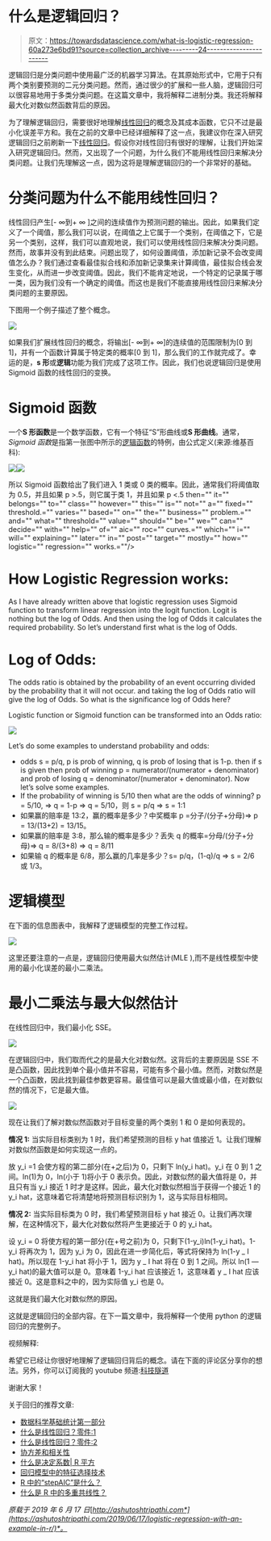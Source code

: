 # 什么是逻辑回归？

> 原文：<https://towardsdatascience.com/what-is-logistic-regression-60a273e6bd91?source=collection_archive---------24----------------------->

逻辑回归是分类问题中使用最广泛的机器学习算法。在其原始形式中，它用于只有两个类别要预测的二元分类问题。然而，通过很少的扩展和一些人脑，逻辑回归可以很容易地用于多类分类问题。在这篇文章中，我将解释二进制分类。我还将解释最大化对数似然函数背后的原因。

为了理解逻辑回归，需要很好地理解[线性回归](https://ashutoshtripathi.com/2019/01/06/what-is-linear-regression-part2/)的概念及其成本函数，它只不过是最小化误差平方和。我在之前的文章中已经详细解释了这一点，我建议你在深入研究逻辑回归之前刷新一下[线性回归](https://ashutoshtripathi.com/2019/01/06/what-is-linear-regression-part2/)。假设你对线性回归有很好的理解，让我们开始深入研究逻辑回归。然而，又出现了一个问题，为什么我们不能用线性回归来解决分类问题。让我们先理解这一点，因为这将是理解逻辑回归的一个非常好的基础。

# 分类问题为什么不能用线性回归？

线性回归产生[- ∞到+ ∞ ]之间的连续值作为预测问题的输出。因此，如果我们定义了一个阈值，那么我们可以说，在阈值之上它属于一个类别，在阈值之下，它是另一个类别，这样，我们可以直观地说，我们可以使用线性回归来解决分类问题。然而，故事并没有到此结束。问题出现了，如何设置阈值，添加新记录不会改变阈值怎么办？我们通过查看最佳拟合线和添加新记录集来计算阈值，最佳拟合线会发生变化，从而进一步改变阈值。因此，我们不能肯定地说，一个特定的记录属于哪一类，因为我们没有一个确定的阈值。而这也是我们不能直接用线性回归来解决分类问题的主要原因。

下图用一个例子描述了整个概念。

![](img/a5d6204d415f43250bbe459fedd66165.png)

如果我们扩展线性回归的概念，将输出[- ∞到+ ∞]的连续值的范围限制为[0 到 1]，并有一个函数计算属于特定类的概率[0 到 1]，那么我们的工作就完成了。幸运的是，**s 形**或**逻辑**功能为我们完成了这项工作。因此，我们也说逻辑回归是使用 Sigmoid 函数的线性回归的变换。

# Sigmoid 函数

一个**S 形函数**是一个数学函数，它有一个特征“S”形曲线或**S 形曲线**。通常， *Sigmoid 函数*是指第一张图中所示的[逻辑函数](https://en.wikipedia.org/wiki/Logistic_function)的特例，由公式定义(来源:维基百科):

![](img/3e8c368bc2b8f7d31df9dc2098e1ee8d.png)![](img/c754fb6cbfae48e571da384892195d3b.png)

所以 Sigmoid 函数给出了我们进入 1 类或 0 类的概率。因此，通常我们将阈值取为 0.5，并且如果 p >.5，则它属于类 1，并且如果 p <.5 then="" it="" belongs="" to="" class="" however="" this="" is="" not="" a="" fixed="" threshold.="" varies="" based="" on="" the="" business="" problem.="" and="" what="" threshold="" value="" should="" be="" we="" can="" decide="" with="" help="" of="" aic="" roc="" curves.="" which="" i="" will="" explaining="" later="" in="" post="" target="" mostly="" how="" logistic="" regression="" works.=""/>

# How Logistic Regression works:

As I have already written above that logistic regression uses Sigmoid function to transform linear regression into the logit function. Logit is nothing but the log of Odds. And then using the log of Odds it calculates the required probability. So let’s understand first what is the log of Odds.

# Log of Odds:

The odds ratio is obtained by the probability of an event occurring divided by the probability that it will not occur. and taking the log of Odds ratio will give the log of Odds. So what is the significance log of Odds here?

Logistic function or Sigmoid function can be transformed into an Odds ratio:

![](img/de0696bc82003e54468b26250c655905.png)

Let’s do some examples to understand probability and odds:

*   odds s = p/q, p is prob of winning, q is prob of losing that is 1-p. then if s is given then prob of winning p = numerator/(numerator + denominator) and prob of losing q = denominator/(numerator + denominator). Now let’s solve some examples.
*   If the probability of winning is 5/10 then what are the odds of winning? p = 5/10, => q = 1-p => q = 5/10，则 s = p/q => s = 1:1
*   如果赢的赔率是 13:2，赢的概率是多少？中奖概率 p =分子/(分子+分母)=> p = 13/(13+2) = 13/15。
*   如果赢的赔率是 3:8，那么输的概率是多少？丢失 q 的概率=分母/(分子+分母)=> q = 8/(3+8) => q = 8/11
*   如果输 q 的概率是 6/8，那么赢的几率是多少？s= p/q，(1-q)/q => s = 2/6 或 1/3。

# 逻辑模型

在下面的信息图表中，我解释了逻辑模型的完整工作过程。

![](img/678e9f4ee7d7e68077aadff3e989384e.png)

这里还要注意的一点是，逻辑回归使用最大似然估计(MLE ),而不是线性模型中使用的最小化误差的最小二乘法。

# 最小二乘法与最大似然估计

在线性回归中，我们最小化 SSE。

![](img/1fad2f390de9e21429133b6d8d2781f8.png)

在逻辑回归中，我们取而代之的是最大化对数似然。这背后的主要原因是 SSE 不是凸函数，因此找到单个最小值并不容易，可能有多个最小值。然而，对数似然是一个凸函数，因此找到最佳参数更容易。最佳值可以是最大值或最小值，在对数似然的情况下，它是最大值。

![](img/50d6e2ffc311c70b509e427c9a5b03f2.png)

现在让我们了解对数似然函数对于目标变量的两个类别 1 和 0 是如何表现的。

**情况 1:** 当实际目标类别为 1 时，我们希望预测的目标 y hat 值接近 1。让我们理解对数似然函数是如何实现这一点的。

放 y_i =1 会使方程的第二部分(在+之后)为 0，只剩下 ln(y_i hat)。y_i 在 0 到 1 之间。ln(1)为 0，ln(小于 1)将小于 0 表示负。因此，对数似然的最大值将是 0，并且只有当 y_i 接近 1 时才是这样。因此，最大化对数似然相当于获得一个接近 1 的 y_i hat，这意味着它将清楚地将预测目标识别为 1，这与实际目标相同。

**情况 2:** 当实际目标类为 0 时，我们希望预测目标 y hat 接近 0。让我们再次理解，在这种情况下，最大化对数似然将产生更接近于 0 的 y_i hat。

设 y_i = 0 将使方程的第一部分(在+号之前)为 0，只剩下(1-y_i)ln(1-y_i hat)。1-y_i 将再次为 1，因为 y_i 为 0，因此在进一步简化后，等式将保持为 ln(1-y _ I hat)。所以现在 1-y_i hat 将小于 1，因为 y _ I hat 将在 0 到 1 之间。所以 ln(1 — y_i hat)的最大值可以是 0。意味着 1-y_i hat 应该接近 1，这意味着 y _ I hat 应该接近 0。这是意料之中的，因为实际值 y_i 也是 0。

这就是我们最大化对数似然的原因。

这就是逻辑回归的全部内容。在下一篇文章中，我将解释一个使用 python 的逻辑回归的完整例子。

视频解释:

希望它已经让你很好地理解了逻辑回归背后的概念。请在下面的评论区分享你的想法。另外，你可以订阅我的 youtube 频道:[科技隧道](https://www.youtube.com/channel/UC0VU1uXWEYCpVGFSZ0OQD5g)

谢谢大家！

关于回归的推荐文章:

*   [数据科学基础统计第一部分](https://ashutoshtripathi.com/2019/04/18/basic-statistics-for-data-science-part-1/)
*   [什么是线性回归？零件:1](https://ashutoshtripathi.com/2019/01/16/what-is-linear-regression-part1/)
*   [什么是线性回归？零件:2](https://ashutoshtripathi.com/2019/01/06/what-is-linear-regression-part2/)
*   [协方差和相关性](https://ashutoshtripathi.com/2019/01/15/covariance-and-correlation/)
*   [什么是决定系数| R 平方](https://ashutoshtripathi.com/2019/01/22/what-is-the-coefficient-of-determination-r-square/)
*   [回归模型中的特征选择技术](https://ashutoshtripathi.com/2019/06/07/feature-selection-techniques-in-regression-model/)
*   [R 中的“stepAIC”是什么？](https://ashutoshtripathi.com/2019/06/10/what-is-stepaic-in-r/)
*   [什么是 R 中的多重共线性？](https://ashutoshtripathi.com/2019/06/13/what-is-multicollinearity/)

*原载于 2019 年 6 月 17 日*[*http://ashutoshtripathi.com*](https://ashutoshtripathi.com/2019/06/17/logistic-regression-with-an-example-in-r/)*。*
